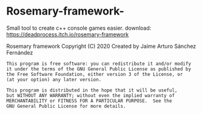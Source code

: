 # Rosemary-framework-
Small tool to create c++ console games easier.
download: https://deadprocess.itch.io/rosemary-framework

Rosemary framework
    Copyright (C) 2020  Created by Jaime Arturo Sánchez Fernández

    This program is free software: you can redistribute it and/or modify
    it under the terms of the GNU General Public License as published by
    the Free Software Foundation, either version 3 of the License, or
    (at your option) any later version.

    This program is distributed in the hope that it will be useful,
    but WITHOUT ANY WARRANTY; without even the implied warranty of
    MERCHANTABILITY or FITNESS FOR A PARTICULAR PURPOSE.  See the
    GNU General Public License for more details.

